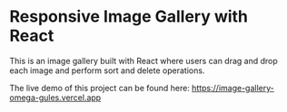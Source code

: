 # Responsive Image Gallery with React
This is an image gallery built with React where users can drag and drop each image and perform sort and delete operations.

The live demo of this project can be found here: https://image-gallery-omega-gules.vercel.app
